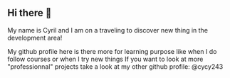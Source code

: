 ## Hi there 👋

My name is Cyril and I am on a traveling to discover new thing in the development area!

My github profile here is there more for learning purpose like when I do follow courses or when I try new things
If you want to look at more "professionnal" projects take a look at my other github profile: @cycy243
